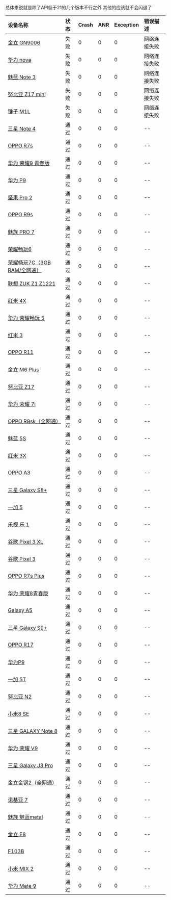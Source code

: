 总体来说就是除了API低于21的几个版本不行之外 其他的应该就不会闪退了

| 设备名称                                            | 状态 | Crash | ANR  | Exception | 错误描述     |
| :-------------------------------------------------- | :--- | :---- | :--- | :-------- | :----------- |
| [金立 GN9006](javascript:void(0);)                  | 失败 | 0     | 0    | 0         | 网络连接失败 |
| [华为 nova](javascript:void(0);)                    | 失败 | 0     | 0    | 0         | 网络连接失败 |
| [魅蓝 Note 3](javascript:void(0);)                  | 失败 | 0     | 0    | 0         | 网络连接失败 |
| [努比亚 Z17 mini](javascript:void(0);)              | 失败 | 0     | 0    | 0         | 网络连接失败 |
| [锤子 M1L](javascript:void(0);)                     | 失败 | 0     | 0    | 0         | 网络连接失败 |
| [三星 Note 4](javascript:void(0);)                  | 通过 | 0     | 0    | 0         | --           |
| [OPPO R7s](javascript:void(0);)                     | 通过 | 0     | 0    | 0         | --           |
| [华为 荣耀9 青春版](javascript:void(0);)            | 通过 | 0     | 0    | 0         | --           |
| [华为 P9](javascript:void(0);)                      | 通过 | 0     | 0    | 0         | --           |
| [坚果 Pro 2](javascript:void(0);)                   | 通过 | 0     | 0    | 0         | --           |
| [OPPO R9s](javascript:void(0);)                     | 通过 | 0     | 0    | 0         | --           |
| [魅族 PRO 7](javascript:void(0);)                   | 通过 | 0     | 0    | 0         | --           |
| [荣耀畅玩6](javascript:void(0);)                    | 通过 | 0     | 0    | 0         | --           |
| [荣耀畅玩7C（3GB RAM/全网通）](javascript:void(0);) | 通过 | 0     | 0    | 0         | --           |
| [联想 ZUK Z1 Z1221](javascript:void(0);)            | 通过 | 0     | 0    | 0         | --           |
| [红米 4X](javascript:void(0);)                      | 通过 | 0     | 0    | 0         | --           |
| [华为 荣耀畅玩 5](javascript:void(0);)              | 通过 | 0     | 0    | 0         | --           |
| [红米 3](javascript:void(0);)                       | 通过 | 0     | 0    | 0         | --           |
| [OPPO R11](javascript:void(0);)                     | 通过 | 0     | 0    | 0         | --           |
| [金立 M6 Plus](javascript:void(0);)                 | 通过 | 0     | 0    | 0         | --           |
| [努比亚 Z17](javascript:void(0);)                   | 通过 | 0     | 0    | 0         | --           |
| [华为 荣耀 7i](javascript:void(0);)                 | 通过 | 0     | 0    | 0         | --           |
| [OPPO R9sk（全网通）](javascript:void(0);)          | 通过 | 0     | 0    | 0         | --           |
| [魅蓝 5S](javascript:void(0);)                      | 通过 | 0     | 0    | 0         | --           |
| [红米 3X](javascript:void(0);)                      | 通过 | 0     | 0    | 0         | --           |
| [OPPO A3](javascript:void(0);)                      | 通过 | 0     | 0    | 0         | --           |
| [三星 Galaxy S8+](javascript:void(0);)              | 通过 | 0     | 0    | 0         | --           |
| [一加 5](javascript:void(0);)                       | 通过 | 0     | 0    | 0         | --           |
| [乐视 乐 1](javascript:void(0);)                    | 通过 | 0     | 0    | 0         | --           |
| [谷歌 Pixel 3 XL](javascript:void(0);)              | 通过 | 0     | 0    | 0         | --           |
| [谷歌 Pixel 3](javascript:void(0);)                 | 通过 | 0     | 0    | 0         | --           |
| [OPPO R7s Plus](javascript:void(0);)                | 通过 | 0     | 0    | 0         | --           |
| [华为 荣耀8青春版](javascript:void(0);)             | 通过 | 0     | 0    | 0         | --           |
| [Galaxy A5](javascript:void(0);)                    | 通过 | 0     | 0    | 0         | --           |
| [三星 Galaxy S9+](javascript:void(0);)              | 通过 | 0     | 0    | 0         | --           |
| [OPPO R17](javascript:void(0);)                     | 通过 | 0     | 0    | 0         | --           |
| [华为P9](javascript:void(0);)                       | 通过 | 0     | 0    | 0         | --           |
| [一加 5T](javascript:void(0);)                      | 通过 | 0     | 0    | 0         | --           |
| [努比亚 N2](javascript:void(0);)                    | 通过 | 0     | 0    | 0         | --           |
| [小米8 SE](javascript:void(0);)                     | 通过 | 0     | 0    | 0         | --           |
| [三星 GALAXY Note 8](javascript:void(0);)           | 通过 | 0     | 0    | 0         | --           |
| [华为 荣耀 V9](javascript:void(0);)                 | 通过 | 0     | 0    | 0         | --           |
| [三星 Galaxy J3 Pro](javascript:void(0);)           | 通过 | 0     | 0    | 0         | --           |
| [金立金钢2（全网通）](javascript:void(0);)          | 通过 | 0     | 0    | 0         | --           |
| [诺基亚 7](javascript:void(0);)                     | 通过 | 0     | 0    | 0         | --           |
| [魅族 魅蓝metal](javascript:void(0);)               | 通过 | 0     | 0    | 0         | --           |
| [金立 E8](javascript:void(0);)                      | 通过 | 0     | 0    | 0         | --           |
| [F103B](javascript:void(0);)                        | 通过 | 0     | 0    | 0         | --           |
| [小米 MIX 2](javascript:void(0);)                   | 通过 | 0     | 0    | 0         | --           |
| [华为 Mate 9](javascript:void(0);)                  | 通过 | 0     | 0    | 0         | --           |